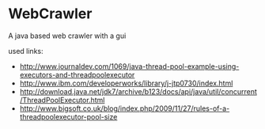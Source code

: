 WebCrawler
==========

A java based web crawler with a gui


used links:
- http://www.journaldev.com/1069/java-thread-pool-example-using-executors-and-threadpoolexecutor
- http://www.ibm.com/developerworks/library/j-jtp0730/index.html
- http://download.java.net/jdk7/archive/b123/docs/api/java/util/concurrent/ThreadPoolExecutor.html
- http://www.bigsoft.co.uk/blog/index.php/2009/11/27/rules-of-a-threadpoolexecutor-pool-size 